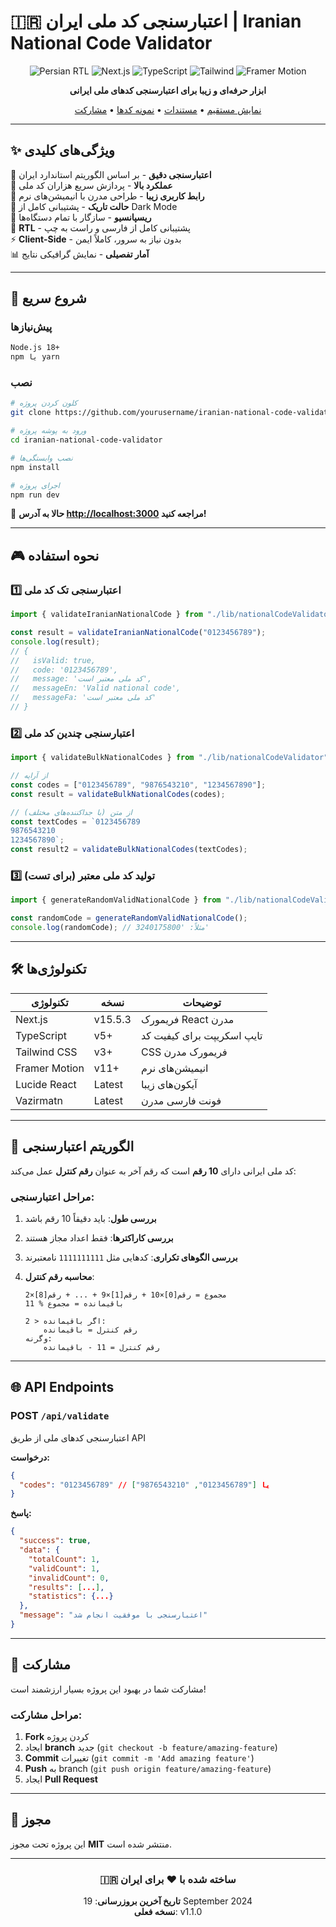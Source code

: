 # 🇮🇷 اعتبارسنجی کد ملی ایران | Iranian National Code Validator

<div align="center">

![Persian RTL](https://img.shields.io/badge/Persian-RTL%20Support-success?style=for-the-badge&color=green)
![Next.js](https://img.shields.io/badge/Next.js-15-black?style=for-the-badge&logo=next.js)
![TypeScript](https://img.shields.io/badge/TypeScript-blue?style=for-the-badge&logo=typescript)
![Tailwind](https://img.shields.io/badge/Tailwind-CSS-blue?style=for-the-badge&logo=tailwindcss)
![Framer Motion](https://img.shields.io/badge/Framer-Motion-purple?style=for-the-badge&logo=framer)

**ابزار حرفه‌ای و زیبا برای اعتبارسنجی کدهای ملی ایرانی**

[نمایش مستقیم](http://localhost:3000) • [مستندات](#مستندات) • [نمونه کدها](#نمونه-کدها) • [مشارکت](#مشارکت)

</div>

---

## ✨ ویژگی‌های کلیدی

🎯 **اعتبارسنجی دقیق** - بر اساس الگوریتم استاندارد ایران  
🚀 **عملکرد بالا** - پردازش سریع هزاران کد ملی  
🎨 **رابط کاربری زیبا** - طراحی مدرن با انیمیشن‌های نرم  
🌙 **حالت تاریک** - پشتیبانی کامل از Dark Mode  
📱 **ریسپانسیو** - سازگار با تمام دستگاه‌ها  
🔄 **RTL** - پشتیبانی کامل از فارسی و راست به چپ  
⚡ **Client-Side** - بدون نیاز به سرور، کاملاً ایمن  
📊 **آمار تفصیلی** - نمایش گرافیکی نتایج

---

## 🚀 شروع سریع

### پیش‌نیازها

```bash
Node.js 18+
npm یا yarn
```

### نصب

```bash
# کلون کردن پروژه
git clone https://github.com/yourusername/iranian-national-code-validator.git

# ورود به پوشه پروژه
cd iranian-national-code-validator

# نصب وابستگی‌ها
npm install

# اجرای پروژه
npm run dev
```

🎉 **حالا به آدرس [http://localhost:3000](http://localhost:3000) مراجعه کنید!**

---

## 🎮 نحوه استفاده

### 1️⃣ اعتبارسنجی تک کد ملی

```typescript
import { validateIranianNationalCode } from "./lib/nationalCodeValidator";

const result = validateIranianNationalCode("0123456789");
console.log(result);
// {
//   isValid: true,
//   code: '0123456789',
//   message: 'کد ملی معتبر است',
//   messageEn: 'Valid national code',
//   messageFa: 'کد ملی معتبر است'
// }
```

### 2️⃣ اعتبارسنجی چندین کد ملی

```typescript
import { validateBulkNationalCodes } from "./lib/nationalCodeValidator";

// از آرایه
const codes = ["0123456789", "9876543210", "1234567890"];
const result = validateBulkNationalCodes(codes);

// از متن (با جداکننده‌های مختلف)
const textCodes = `0123456789
9876543210
1234567890`;
const result2 = validateBulkNationalCodes(textCodes);
```

### 3️⃣ تولید کد ملی معتبر (برای تست)

```typescript
import { generateRandomValidNationalCode } from "./lib/nationalCodeValidator";

const randomCode = generateRandomValidNationalCode();
console.log(randomCode); // مثلاً: '3240175800'
```

---

## 🛠️ تکنولوژی‌ها

| تکنولوژی      | نسخه    | توضیحات                     |
| ------------- | ------- | --------------------------- |
| Next.js       | v15.5.3 | فریمورک React مدرن          |
| TypeScript    | v5+     | تایپ‌ اسکریپت برای کیفیت کد |
| Tailwind CSS  | v3+     | CSS فریمورک مدرن            |
| Framer Motion | v11+    | انیمیشن‌های نرم             |
| Lucide React  | Latest  | آیکون‌های زیبا              |
| Vazirmatn     | Latest  | فونت فارسی مدرن             |

---

## 🧮 الگوریتم اعتبارسنجی

کد ملی ایرانی دارای **10 رقم** است که رقم آخر به عنوان **رقم کنترل** عمل می‌کند:

### مراحل اعتبارسنجی:

1. **بررسی طول**: باید دقیقاً 10 رقم باشد
2. **بررسی کاراکترها**: فقط اعداد مجاز هستند
3. **بررسی الگوهای تکراری**: کدهایی مثل `1111111111` نامعتبرند
4. **محاسبه رقم کنترل**:

   ```
   مجموع = رقم[0]×10 + رقم[1]×9 + ... + رقم[8]×2
   باقیمانده = مجموع % 11

   اگر باقیمانده < 2:
       رقم کنترل = باقیمانده
   وگرنه:
       رقم کنترل = 11 - باقیمانده
   ```

---

## 🌐 API Endpoints

### POST `/api/validate`

اعتبارسنجی کدهای ملی از طریق API

**درخواست:**

```json
{
  "codes": "0123456789" // یا ["0123456789", "9876543210"]
}
```

**پاسخ:**

```json
{
  "success": true,
  "data": {
    "totalCount": 1,
    "validCount": 1,
    "invalidCount": 0,
    "results": [...],
    "statistics": {...}
  },
  "message": "اعتبارسنجی با موفقیت انجام شد"
}
```

---

## 🤝 مشارکت

مشارکت شما در بهبود این پروژه بسیار ارزشمند است!

### مراحل مشارکت:

1. **Fork** کردن پروژه
2. ایجاد **branch** جدید (`git checkout -b feature/amazing-feature`)
3. **Commit** تغییرات (`git commit -m 'Add amazing feature'`)
4. **Push** به branch (`git push origin feature/amazing-feature`)
5. ایجاد **Pull Request**

---

## 📝 مجوز

این پروژه تحت مجوز **MIT** منتشر شده است.

---

<div align="center">

### 🇮🇷 ساخته شده با ❤️ برای ایران

**تاریخ آخرین بروزرسانی**: 19 September 2024  
**نسخه فعلی**: v1.1.0

</div>
